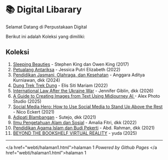 # 📚 Digital Libarary

Selamat Datang di Perpustakaan Digital

Berikut ini adalah Koleksi yang dimiliki:

## Koleksi
1. [Sleeping Beauties](ebook/9781501163401.pdf) - Stephen King dan Owen King (2017)
2. [Petualang Antariksa](ebook/YZudlB0AZt2xeIxDOYchUTPXEQAmOdkbSvIxP0Fq.pdf) - Jessica Putri Elizabeth (2022)
3. [Pendidikan Jasmani, Olahraga, dan Kesehatan](ebook/PJOK_BG_KLS_XI.pdf) - Anggara Aditya Kurniawan, dkk (2024)
4. [Dung Trek Trek Dung](ebook/k8wH9Xb2orApBfHJmAFtSOH0EzVd0mZ10bU9uISB_compressed.pdf) - Elis Siti Mariam (2022)
5. [International Law After the Ukraine War](ebook/9781040446843.pdf) - Jennifer Giblin, dkk (2026)
6. [A Guide to Creating Images from Text Using Midjourney AI ](ebook/68c4689386532-a-guide-to-creating-images-from-text-using-midjourney-ai.pdf) - Alex Photo Studio (2025)
7. [Social Media Hero: How to Use Social Media to Stand Up Above the Rest](ebook/68c45a3317889-social-media-hero-how-to-use-social-media-to-stand-up-above-the-rest.pdf) - Nico Eckert (2021)
8. [Adipati Blambangan](ebook/2p8OHhakOUnE6mL80JrhH2cP1dJt8NPVHTaakeJM_compressed.pdf) - Sutejo, dkk (2021)
9. [Ilmu Pengetahuan Alam dan Sosial](ebook/IPAS-BS-KLS-III_compressed_compressed_compressed-compressed.pdf) - Amalia Fitri, dkk (2022)
10. [Pendidikan Agama Islam dan Budi Pekerti](ebook/Islam-BS-KLS-XI_compressed_compressed-compressed-compressed.pdf) - Abd. Rahman, dkk (2021)
11. [BEYOND THE BOOKSHELF VIRTUAL REALITY](ebook/BEYOND_THE_BOOKSHELF_VIRTUAL_REALITY(Rangkuman).pdf) - yuda (2025)
    
---
</a href="webti/halaman1.html">halaman 1</a>
*Powered by Github Pages*
</a href="webti/halaman1.html">halaman 1</a>

